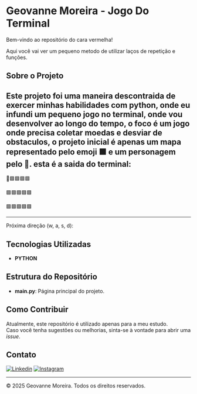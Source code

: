# Geovanne Moreira - Jogo Do Terminal

Bem-vindo ao repositório do cara vermelha!

Aqui você vai ver um pequeno metodo de utilizar laços de repetição e funções.

## Sobre o Projeto

Este projeto foi uma maneira descontraida de exercer minhas habilidades com python, onde eu infundi um pequeno 
jogo no terminal, onde vou desenvolver ao longo do tempo, o foco é um jogo onde precisa coletar moedas e desviar de obstaculos,
o projeto inicial é apenas um mapa representado pelo emoji 🟩 e um personagem pelo 👺.
esta é a saida do terminal:
----------
👺🟩🟩🟩🟩

🟩🟩🟩🟩🟩

🟩🟩🟩🟩🟩

----------
Próxima direção (w, a, s, d): 


## Tecnologias Utilizadas

- **PYTHON**


## Estrutura do Repositório

- **main.py**: Página principal do projeto.


## Como Contribuir

Atualmente, este repositório é utilizado apenas para a meu estudo.  
Caso você tenha sugestões ou melhorias, sinta-se à vontade para abrir uma *issue*.

## Contato
[![Linkedin](https://camo.githubusercontent.com/8c0692475a5bfc1d9e7361074bdb648e567cae7b5b40ffd32adae31180b0d7b6/68747470733a2f2f696d672e736869656c64732e696f2f62616467652f4c696e6b6564496e2d3030373742353f7374796c653d666f722d7468652d6261646765266c6f676f3d6c696e6b6564696e266c6f676f436f6c6f723d7768697465)](https://www.linkedin.com/in/geovannemoreira/)
[![Instagram](https://camo.githubusercontent.com/e2ad860f5db0900ef7a51420220056da4c8545a4cdc46af7f7411649a9c63493/68747470733a2f2f696d672e736869656c64732e696f2f62616467652f496e7374616772616d2d4534343035463f7374796c653d666f722d7468652d6261646765266c6f676f3d696e7374616772616d266c6f676f436f6c6f723d7768697465)](https://www.instagram.com/coala_das_neves/)

---

&copy; 2025 Geovanne Moreira. Todos os direitos reservados.
